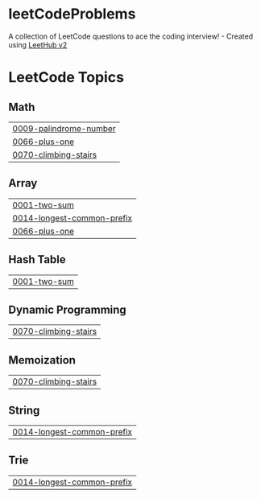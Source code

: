 # leetCodeProblems
A collection of LeetCode questions to ace the coding interview! - Created using [LeetHub v2](https://github.com/arunbhardwaj/LeetHub-2.0)

<!---LeetCode Topics Start-->
# LeetCode Topics
## Math
|  |
| ------- |
| [0009-palindrome-number](https://github.com/Faiz-mohamed/leetCodeProblems/tree/master/0009-palindrome-number) |
| [0066-plus-one](https://github.com/Faiz-mohamed/leetCodeProblems/tree/master/0066-plus-one) |
| [0070-climbing-stairs](https://github.com/Faiz-mohamed/leetCodeProblems/tree/master/0070-climbing-stairs) |
## Array
|  |
| ------- |
| [0001-two-sum](https://github.com/Faiz-mohamed/leetCodeProblems/tree/master/0001-two-sum) |
| [0014-longest-common-prefix](https://github.com/Faiz-mohamed/leetCodeProblems/tree/master/0014-longest-common-prefix) |
| [0066-plus-one](https://github.com/Faiz-mohamed/leetCodeProblems/tree/master/0066-plus-one) |
## Hash Table
|  |
| ------- |
| [0001-two-sum](https://github.com/Faiz-mohamed/leetCodeProblems/tree/master/0001-two-sum) |
## Dynamic Programming
|  |
| ------- |
| [0070-climbing-stairs](https://github.com/Faiz-mohamed/leetCodeProblems/tree/master/0070-climbing-stairs) |
## Memoization
|  |
| ------- |
| [0070-climbing-stairs](https://github.com/Faiz-mohamed/leetCodeProblems/tree/master/0070-climbing-stairs) |
## String
|  |
| ------- |
| [0014-longest-common-prefix](https://github.com/Faiz-mohamed/leetCodeProblems/tree/master/0014-longest-common-prefix) |
## Trie
|  |
| ------- |
| [0014-longest-common-prefix](https://github.com/Faiz-mohamed/leetCodeProblems/tree/master/0014-longest-common-prefix) |
<!---LeetCode Topics End-->